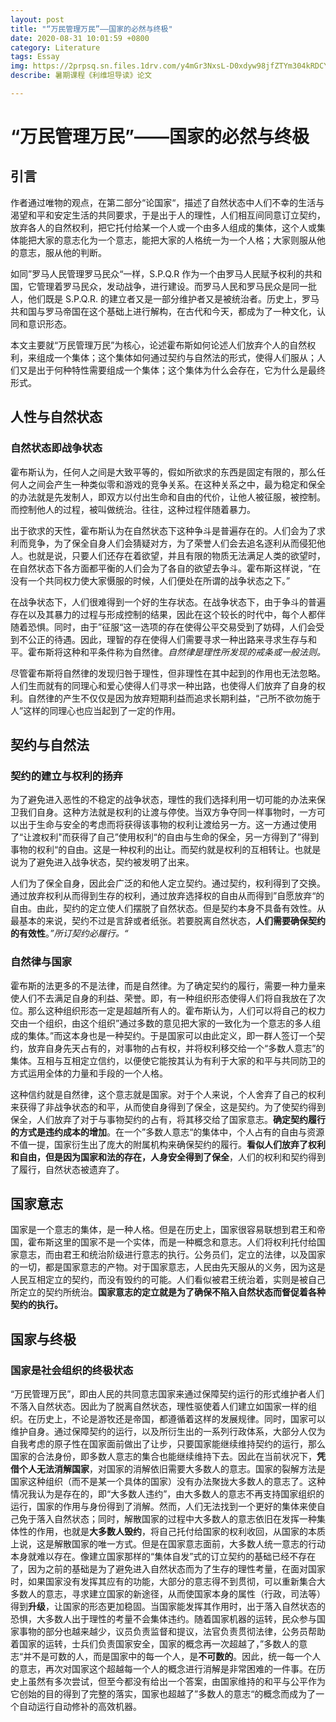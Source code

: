 ```yaml
---
layout: post
title: "“万民管理万民”——国家的必然与终极"
date: 2020-08-31 10:01:59 +0800
category: Literature
tags: Essay
img: https://2prpsq.sn.files.1drv.com/y4mGr3NxsL-D0xdyw98jfZTYm304kRDCY485kq2BCqPMDAlrt4u9AvaaA-h93pCASlw4X2xU_iOIiZO1nt6sUC-XLIwGSYluIQsHxOKGDw188DzV4sM-G8Zbr04573nOXSPkmbnYepPPo2sdPwczpCVqivXGg5l5ib-8SFczs2qNEfxz9TajyG2rUaTJSm_aiEKK2cud_XJ1aZGrqVwpVwQjA?width=512&height=512&cropmode=none
describe: 暑期课程《利维坦导读》论文

---
```


# “万民管理万民”——国家的必然与终极

## 引言

作者通过唯物的观点，在第二部分“论国家“，描述了自然状态中人们不幸的生活与渴望和平和安定生活的共同要求，于是出于人的理性，人们相互间同意订立契约，放弃各人的自然权利，把它托付给某一个人或一个由多人组成的集体，这个人或集体能把大家的意志化为一个意志，能把大家的人格统一为一个人格；大家则服从他的意志，服从他的判断。

如同”罗马人民管理罗马民众“一样，S.P.Q.R 作为一个由罗马人民赋予权利的共和国，它管理着罗马民众，发动战争，进行建设。而罗马人民和罗马民众是同一批人，他们既是 S.P.Q.R. 的建立者又是一部分维护者又是被统治者。历史上，罗马共和国与罗马帝国在这个基础上进行解构，在古代和今天，都成为了一种文化，认同和意识形态。

本文主要就“万民管理万民”为核心，论述霍布斯如何论述人们放弃个人的自然权利，来组成一个集体；这个集体如何通过契约与自然法的形式，使得人们服从；人们又是出于何种特性需要组成一个集体；这个集体为什么会存在，它为什么是最终形式。

## 人性与自然状态
### 自然状态即战争状态
霍布斯认为，任何人之间是大致平等的，假如所欲求的东西是固定有限的，那么任何人之间会产生一种类似零和游戏的竞争关系。在这种关系之中，最为稳定和保全的办法就是先发制人，即双方以付出生命和自由的代价，让他人被征服，被控制。而控制他人的过程，被叫做统治。往往，这种过程伴随着暴力。

出于欲求的天性，霍布斯认为在自然状态下这种争斗是普遍存在的。人们会为了求利而竞争，为了保全自身人们会猜疑对方，为了荣誉人们会去追名逐利从而侵犯他人。也就是说，只要人们还存在着欲望，并且有限的物质无法满足人类的欲望时，在自然状态下各方面都平衡的人们会为了各自的欲望去争斗。霍布斯这样说，“在没有一个共同权力使大家慑服的时候，人们便处在所谓的战争状态之下。”

在战争状态下，人们很难得到一个好的生存状态。在战争状态下，由于争斗的普遍存在以及其暴力的过程与形成控制的结果，因此在这个较长的时代中，每个人都伴随着恐惧。同时，由于”征服“这一选项的存在使得公平交易受到了妨碍，人们会受到不公正的待遇。因此，理智的存在使得人们需要寻求一种出路来寻求生存与和平。霍布斯将这种和平条件称为自然律。*自然律是理性所发现的戒条或一般法则。*

尽管霍布斯将自然律的发现归咎于理性，但非理性在其中起到的作用也无法忽略。人们生而就有的同理心和爱心使得人们寻求一种出路，也使得人们放弃了自身的权利。自然律的产生不仅仅是因为放弃短期利益而追求长期利益，“己所不欲勿施于人”这样的同理心也应当起到了一定的作用。


## 契约与自然法

### 契约的建立与权利的扬弃

为了避免进入恶性的不稳定的战争状态，理性的我们选择利用一切可能的办法来保卫我们自身。这种方法就是权利的让渡与停使。当双方争夺同一样事物时，一方可以出于生命与安全的考虑而将获得该事物的权利让渡给另一方。这一方通过使用了“让渡权利"而获得了自己”使用权利“的自由与生命的保全，另一方得到了”得到事物的权利“的自由。这是一种权利的出让。而契约就是权利的互相转让。也就是说为了避免进入战争状态，契约被发明了出来。

人们为了保全自身，因此会广泛的和他人定立契约。通过契约，权利得到了交换。通过放弃权利从而得到生存的权利，通过放弃选择权的自由从而得到”自愿放弃“的自由。由此，契约的定立使人们摆脱了自然状态。但是契约本身不具备有效性。从最基本的来说，契约不过是言辞或者纸张。若要脱离自然状态，**人们需要确保契约的有效性**。*”所订契约必履行。“*

### 自然律与国家

霍布斯的法更多的不是法律，而是自然律。为了确定契约的履行，需要一种力量来使人们不去满足自身的利益、荣誉。即，有一种组织形态使得人们将自我放在了次位。那么这种组织形态一定是超越所有人的。霍布斯认为，人们可以将自己的权力交由一个组织，由这个组织”通过多数的意见把大家的一致化为一个意志的多人组成的集体。”而这本身也是一种契约。于是国家可以由此定义，即一群人签订一个契约，放弃自身先天占有的，对事物的占有权，并将权利移交给一个“多数人意志”的集体。互相与互相定立信约，以便使它能按其认为有利于大家的和平与共同防卫的方式运用全体的力量和手段的一个人格。

这种信约就是自然律，这个意志就是国家。对于个人来说，个人舍弃了自己的权利来获得了非战争状态的和平，从而使自身得到了保全，这是契约。为了使契约得到保全，人们放弃了对于与事物契约的占有，将其移交给了国家意志。**确定契约履行的方式是违约成本的增加**。在一个”多数人意志“的集体中，个人占有的自由与资源不值一提，国家衍生出了庞大的附属机构来确保契约的履行。**看似人们放弃了权利和自由，但是因为国家和法的存在，人身安全得到了保全**，人们的权利和契约得到了履行，自然状态被遗弃了。

## 国家意志

国家是一个意志的集体，是一种人格。但是在历史上，国家很容易联想到君王和帝国，霍布斯这里的国家不是一个实体，而是一种概念和意志。人们将权利托付给国家意志，而由君王和统治阶级进行意志的执行。公务员们，定立的法律，以及国家的一切，都是国家意志的产物。对于国家意志，人民由先天服从的义务，因为这是人民互相定立的契约，而没有毁约的可能。人们看似被君王统治着，实则是被自己所定立的契约所统治。**国家意志的定立就是为了确保不陷入自然状态而督促着各种契约的执行。**

## 国家与终极

### 国家是社会组织的终极状态

“万民管理万民”，即由人民的共同意志国家来通过保障契约运行的形式维护者人们不落入自然状态。因此为了脱离自然状态，理性驱使着人们建立如国家一样的组织。在历史上，不论是游牧还是帝国，都遵循着这样的发展规律。同时，国家可以维护自身。通过保障契约的运行，以及所衍生出的一系列行政体系，大部分人仅为自我考虑的原子性在国家面前做出了让步，只要国家能继续维持契约的运行，那么国家的合法身份，即多数人意志的集合也能继续维持下去。因此在当前状况下，**凭借个人无法消解国家**，对国家的消解依旧需要大多数人的意志。国家的裂解方法是国家这种组织（而不是某一个具体的国家）没有办法聚拢大多数人的意志了。这种情况我认为是存在的，即“大多数人违约”，由大多数人的意志不再支持国家组织的运行，国家的作用与身份得到了消解。然而，人们无法找到一个更好的集体来使自己免于落入自然状态；同时，解散国家的过程中大多数人的意志依旧在发挥一种集体性的作用，也就是**大多数人毁约**，将自己托付给国家的权利收回，从国家的本质上说，这是解散国家的唯一方式。但是在国家意志面前，大多数人统一意志的行动本身就难以存在。像建立国家那样的“集体自发”式的订立契约的基础已经不存在了，因为之前的基础是为了避免进入自然状态而为了生存的理性考量，在面对国家时，如果国家没有发挥其应有的功能，大部分的意志得不到贯彻，可以重新集合大多数人的意志，寻求建立国家的新途径，从而使国家本身的属性（行政，司法等）得到**升级**，让国家的形态更加稳固。当国家能发挥其作用时，出于落入自然状态的恐惧，大多数人出于理性的考量不会集体违约。随着国家机器的运转，民众参与国家事物的部分也越来越少，议员负责监督和提议，法官负责贯彻法律，公务员帮助着国家的运转，士兵们负责国家安全，国家的概念再一次超越了，”多数人的意志“并不是可数的人，而是国家中的每一个人，是**不可数的**。因此，统一每一个人的意志，再次对国家这个超越每一个人的概念进行消解是非常困难的一件事。在历史上虽然有多次尝试，但至今都没有给出一个答案，由国家维持的和平与公平作为它创始的目的得到了完整的落实，国家也超越了”多数人的意志“的概念而成为了一个自动运行自动修补的高效机器。




